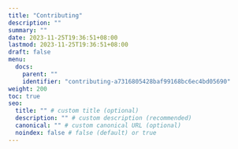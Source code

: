 ```yaml
---
title: "Contributing"
description: ""
summary: ""
date: 2023-11-25T19:36:51+08:00
lastmod: 2023-11-25T19:36:51+08:00
draft: false
menu:
  docs:
    parent: ""
    identifier: "contributing-a7316805428baf99168bc6ec4bd05690"
weight: 200
toc: true
seo:
  title: "" # custom title (optional)
  description: "" # custom description (recommended)
  canonical: "" # custom canonical URL (optional)
  noindex: false # false (default) or true
---
```



